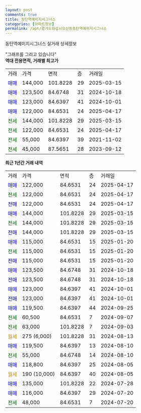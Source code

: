 ```yaml
---
layout: post
comments: true
title: 동탄역예미지시그너스
categories: [아파트정보]
permalink: /apt/경기도화성시오산동동탄역예미지시그너스
---
```


동탄역예미지시그너스 실거래 상세정보

<script type="text/javascript">
  google.charts.load('current', {'packages':['line', 'corechart']});
  google.charts.setOnLoadCallback(drawChart);

  function drawChart() {
    var data = new google.visualization.DataTable();
    data.addColumn('date', '거래일');
    data.addColumn('number', "매매");
    data.addColumn('number', "전세");
    data.addColumn('number', "전매");

    data.addRows([[new Date(Date.parse("2025-04-17")), 122000, null, null], [new Date(Date.parse("2025-04-17")), null, 122000, null], [new Date(Date.parse("2025-04-17")), null, null, 122000], [new Date(Date.parse("2025-03-15")), 144000, null, null], [new Date(Date.parse("2025-03-15")), null, 144000, null], [new Date(Date.parse("2025-03-15")), null, null, 144000], [new Date(Date.parse("2025-01-20")), 115000, null, null], [new Date(Date.parse("2025-01-20")), null, 115000, null], [new Date(Date.parse("2025-01-20")), null, null, 115000], [new Date(Date.parse("2024-10-18")), 123500, null, null], [new Date(Date.parse("2024-10-18")), null, null, 123500], [new Date(Date.parse("2024-10-01")), 123000, null, null], [new Date(Date.parse("2024-10-01")), null, null, 123000], [new Date(Date.parse("2024-09-25")), 119500, null, null], [new Date(Date.parse("2024-09-07")), null, 60500, null], [new Date(Date.parse("2024-09-03")), null, 63000, null], [new Date(Date.parse("2024-08-13")), null, null, null], [new Date(Date.parse("2024-08-10")), 119500, null, null], [new Date(Date.parse("2024-08-10")), null, 55000, null], [new Date(Date.parse("2024-08-05")), 118800, null, null], [new Date(Date.parse("2024-08-05")), null, null, null], [new Date(Date.parse("2024-07-28")), 135000, null, null], [new Date(Date.parse("2024-07-20")), 116000, null, null], [new Date(Date.parse("2024-07-20")), null, 48000, null]]);

    var options = {
      hAxis: {
        format: 'yyyy/MM/dd'
      },    
      lineWidth: 0,
      pointsVisible: true,    
      title: '최근 1년간 유형별 실거래가 분포',
      legend: { position: 'bottom' }
    };

    var formatter = new google.visualization.NumberFormat({pattern:'###,###'} );
    formatter.format(data, 1);
    formatter.format(data, 2);
    
    setTimeout(function() {
        var chart = new google.visualization.LineChart(document.getElementById('columnchart_material'));
        chart.draw(data, (options));
        document.getElementById('loading').style.display = 'none';
    }, 200);
  }
</script>


<div id="loading" style="z-index:20; display: block; margin-left: 0px">"그래프를 그리고 있습니다"</div>
<div id="columnchart_material" style="width: 95%; margin-left: 0px; display: block"></div>
<!-- contents start -->
<b>역대 전용면적, 거래별 최고가</b>
<table class="sortable">
    <tr>
      <td>거래</td>
      <td>가격</td>
      <td>면적</td>
      <td>층</td>
      <td>거래일</td>
    </tr>
        <tr>
          <td><a style="color: blue">매매</a></td>
          <td>144,000</td>
          <td>101.8228</td>
          <td>29</td>
          <td>2025-03-15</td>
        </tr>            <tr>
          <td><a style="color: blue">매매</a></td>
          <td>123,500</td>
          <td>84.6748</td>
          <td>31</td>
          <td>2024-10-18</td>
        </tr>            <tr>
          <td><a style="color: blue">매매</a></td>
          <td>123,000</td>
          <td>84.6397</td>
          <td>41</td>
          <td>2024-10-01</td>
        </tr>            <tr>
          <td><a style="color: blue">매매</a></td>
          <td>122,000</td>
          <td>84.6531</td>
          <td>24</td>
          <td>2025-04-17</td>
        </tr>        
        <tr>
              <td><a style="color: darkgreen">전세</a></td>
              <td>144,000</td>
              <td>101.8228</td>
              <td>29</td>
              <td>2025-03-15</td>
            </tr>            <tr>
              <td><a style="color: darkgreen">전세</a></td>
              <td>122,000</td>
              <td>84.6531</td>
              <td>24</td>
              <td>2025-04-17</td>
            </tr>            <tr>
              <td><a style="color: darkgreen">전세</a></td>
              <td>55,000</td>
              <td>84.6397</td>
              <td>39</td>
              <td>2021-11-02</td>
            </tr>            <tr>
              <td><a style="color: darkgreen">전세</a></td>
              <td>45,000</td>
              <td>87.5651</td>
              <td>28</td>
              <td>2023-09-12</td>
            </tr>        
    
</table>

<b>최근 1년간 거래 내역</b>

<table class="sortable">
    <tr>
      <td>거래</td>
      <td>가격</td>
      <td>면적</td>
      <td>층</td>
      <td>거래일</td>
    </tr>
    <tr>
      <td><a style="color: blue">매매</a></td>
      <td>122,000</td>
      <td>84.6531</td>
      <td>24</td>
      <td>2025-04-17</td>
    </tr>          <tr>
      <td><a style="color: darkgreen">전세</a></td>
      <td>122,000</td>
      <td>84.6531</td>
      <td>24</td>
      <td>2025-04-17</td>
    </tr>          <tr>
      <td><a style="color: darkblue">전매</a></td>
      <td>122,000</td>
      <td>84.6531</td>
      <td>24</td>
      <td>2025-04-17</td>
    </tr>          <tr>
      <td><a style="color: blue">매매</a></td>
      <td>144,000</td>
      <td>101.8228</td>
      <td>29</td>
      <td>2025-03-15</td>
    </tr>          <tr>
      <td><a style="color: darkgreen">전세</a></td>
      <td>144,000</td>
      <td>101.8228</td>
      <td>29</td>
      <td>2025-03-15</td>
    </tr>          <tr>
      <td><a style="color: darkblue">전매</a></td>
      <td>144,000</td>
      <td>101.8228</td>
      <td>29</td>
      <td>2025-03-15</td>
    </tr>          <tr>
      <td><a style="color: blue">매매</a></td>
      <td>115,000</td>
      <td>84.6531</td>
      <td>15</td>
      <td>2025-01-20</td>
    </tr>          <tr>
      <td><a style="color: darkgreen">전세</a></td>
      <td>115,000</td>
      <td>84.6531</td>
      <td>15</td>
      <td>2025-01-20</td>
    </tr>          <tr>
      <td><a style="color: darkblue">전매</a></td>
      <td>115,000</td>
      <td>84.6531</td>
      <td>15</td>
      <td>2025-01-20</td>
    </tr>          <tr>
      <td><a style="color: blue">매매</a></td>
      <td>123,500</td>
      <td>84.6748</td>
      <td>31</td>
      <td>2024-10-18</td>
    </tr>          <tr>
      <td><a style="color: darkblue">전매</a></td>
      <td>123,500</td>
      <td>84.6748</td>
      <td>31</td>
      <td>2024-10-18</td>
    </tr>          <tr>
      <td><a style="color: blue">매매</a></td>
      <td>123,000</td>
      <td>84.6397</td>
      <td>41</td>
      <td>2024-10-01</td>
    </tr>          <tr>
      <td><a style="color: darkblue">전매</a></td>
      <td>123,000</td>
      <td>84.6397</td>
      <td>41</td>
      <td>2024-10-01</td>
    </tr>          <tr>
      <td><a style="color: blue">매매</a></td>
      <td>119,500</td>
      <td>84.6397</td>
      <td>44</td>
      <td>2024-09-25</td>
    </tr>          <tr>
      <td><a style="color: darkgreen">전세</a></td>
      <td>60,500</td>
      <td>84.6531</td>
      <td>7</td>
      <td>2024-09-07</td>
    </tr>          <tr>
      <td><a style="color: darkgreen">전세</a></td>
      <td>63,000</td>
      <td>101.8228</td>
      <td>7</td>
      <td>2024-09-03</td>
    </tr>          <tr>
      <td><a style="color: darkgoldenrod">월세</a></td>
      <td>275 (6,000)</td>
      <td>101.8228</td>
      <td>31</td>
      <td>2024-08-13</td>
    </tr>          <tr>
      <td><a style="color: blue">매매</a></td>
      <td>119,500</td>
      <td>84.6397</td>
      <td>13</td>
      <td>2024-08-10</td>
    </tr>          <tr>
      <td><a style="color: darkgreen">전세</a></td>
      <td>55,000</td>
      <td>84.6748</td>
      <td>14</td>
      <td>2024-08-10</td>
    </tr>          <tr>
      <td><a style="color: blue">매매</a></td>
      <td>118,800</td>
      <td>84.6397</td>
      <td>25</td>
      <td>2024-08-05</td>
    </tr>          <tr>
      <td><a style="color: darkgoldenrod">월세</a></td>
      <td>190 (10,000)</td>
      <td>84.6397</td>
      <td>40</td>
      <td>2024-08-05</td>
    </tr>          <tr>
      <td><a style="color: blue">매매</a></td>
      <td>135,000</td>
      <td>101.8228</td>
      <td>22</td>
      <td>2024-07-28</td>
    </tr>          <tr>
      <td><a style="color: blue">매매</a></td>
      <td>116,000</td>
      <td>84.6397</td>
      <td>29</td>
      <td>2024-07-20</td>
    </tr>          <tr>
      <td><a style="color: darkgreen">전세</a></td>
      <td>48,000</td>
      <td>84.6531</td>
      <td>7</td>
      <td>2024-07-20</td>
    </tr>      </table>
<!-- contents end -->    

